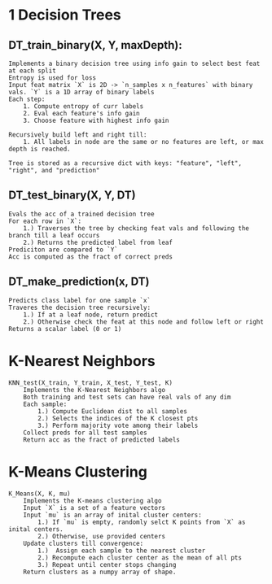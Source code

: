 # 1 Decision Trees

## DT_train_binary(X, Y, maxDepth):
    Implements a binary decision tree using info gain to select best feat at each split
    Entropy is used for loss
    Input feat matrix `X` is 2D -> `n_samples x n_features` with binary vals. `Y` is a 1D array of binary labels
    Each step:
        1. Compute entropy of curr labels
        2. Eval each feature's info gain
        3. Choose feature with highest info gain
    
    Recursively build left and right till:
        1. All labels in node are the same or no features are left, or max depth is reached.

    Tree is stored as a recursive dict with keys: "feature", "left", "right", and "prediction"

## DT_test_binary(X, Y, DT)

    Evals the acc of a trained decision tree
    For each row in `X`:
        1.) Traverses the tree by checking feat vals and following the branch till a leaf occurs
        2.) Returns the predicted label from leaf
    Prediciton are compared to `Y`
    Acc is computed as the fract of correct preds

## DT_make_prediction(x, DT)
    Predicts class label for one sample `x`
    Traveres the decision tree recursively:
        1.) If at a leaf node, return predict
        2.) Otherwise check the feat at this node and follow left or right
    Returns a scalar label (0 or 1)


# K-Nearest Neighbors
    KNN_test(X_train, Y_train, X_test, Y_test, K)
        Implements the K-Nearest Neighbors algo
        Both training and test sets can have real vals of any dim
        Each sample:
            1.) Compute Euclidean dist to all samples
            2.) Selects the indices of the K closest pts
            3.) Perform majority vote among their labels
        Collect preds for all test samples
        Return acc as the fract of predicted labels


# K-Means Clustering
    K_Means(X, K, mu)
        Implements the K-means clustering algo
        Input `X` is a set of a feature vectors
        Input `mu` is an array of inital cluster centers:
            1.) If `mu` is empty, randomly selct K points from `X` as inital centers.
            2.) Otherwise, use provided centers
        Update clusters till convergence:
            1.)  Assign each sample to the nearest cluster
            2.) Recompute each cluster center as the mean of all pts
            3.) Repeat until center stops changing
        Return clusters as a numpy array of shape.